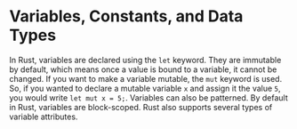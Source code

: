 # Variables, Constants, and Data Types

In Rust, variables are declared using the `let` keyword. They are immutable by default, which means once a value is bound to a variable, it cannot be changed. If you want to make a variable mutable, the `mut` keyword is used. So, if you wanted to declare a mutable variable `x` and assign it the value `5`, you would write `let mut x = 5;`. Variables can also be patterned. By default in Rust, variables are block-scoped. Rust also supports several types of variable attributes.